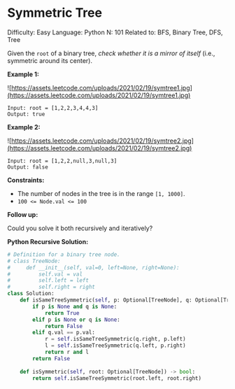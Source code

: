 # Symmetric Tree

Difficulty: Easy
Language: Python
N: 101
Related to: BFS, Binary Tree, DFS, Tree

Given the `root` of a binary tree, *check whether it is a mirror of itself* (i.e., symmetric around its center).

**Example 1:**

![https://assets.leetcode.com/uploads/2021/02/19/symtree1.jpg](https://assets.leetcode.com/uploads/2021/02/19/symtree1.jpg)

```
Input: root = [1,2,2,3,4,4,3]
Output: true

```

**Example 2:**

![https://assets.leetcode.com/uploads/2021/02/19/symtree2.jpg](https://assets.leetcode.com/uploads/2021/02/19/symtree2.jpg)

```
Input: root = [1,2,2,null,3,null,3]
Output: false

```

**Constraints:**

- The number of nodes in the tree is in the range `[1, 1000]`.
- `100 <= Node.val <= 100`

**Follow up:**

Could you solve it both recursively and iteratively?

**Python Recursive Solution:**

```python
# Definition for a binary tree node.
# class TreeNode:
#     def __init__(self, val=0, left=None, right=None):
#         self.val = val
#         self.left = left
#         self.right = right
class Solution:
    def isSameTreeSymmetric(self, p: Optional[TreeNode], q: Optional[TreeNode]) -> bool:
        if p is None and q is None:
            return True
        elif p is None or q is None:
            return False
        elif q.val == p.val:
            r = self.isSameTreeSymmetric(q.right, p.left)
            l = self.isSameTreeSymmetric(q.left, p.right)
            return r and l
        return False
    
    def isSymmetric(self, root: Optional[TreeNode]) -> bool:
        return self.isSameTreeSymmetric(root.left, root.right)
```